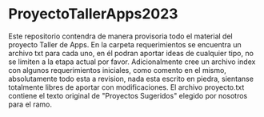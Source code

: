 # ProyectoTallerApps2023

Este repositorio contendra de manera provisoria todo el material del proyecto Taller de Apps.
En la carpeta requerimientos se encuentra un archivo txt para cada uno, en él podran aportar ideas de cualquier tipo, no se limiten a la etapa actual por favor.
Adicionalmente cree un archivo index con algunos requerimientos iniciales, como comento en el mismo, absolutamente todo esta a revision, nada esta escrito en piedra,
sientanse totalmente libres de aportar con modificaciones.
  El archivo proyecto.txt contiene el texto original de "Proyectos Sugeridos" elegido por nosotros para el ramo.
